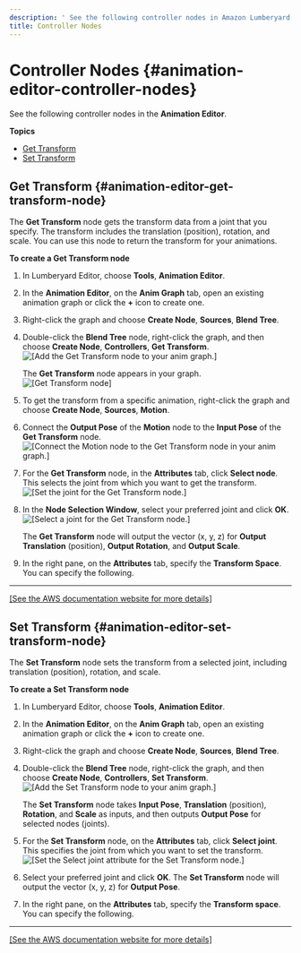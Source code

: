 ```yaml
---
description: ' See the following controller nodes in Amazon Lumberyard. '
title: Controller Nodes
---
```

# Controller Nodes {#animation-editor-controller-nodes}

See the following controller nodes in the **Animation Editor**\.

**Topics**
+ [Get Transform](#animation-editor-get-transform-node)
+ [Set Transform](#animation-editor-set-transform-node)

## Get Transform {#animation-editor-get-transform-node}

The **Get Transform** node gets the transform data from a joint that you specify\. The transform includes the translation \(position\), rotation, and scale\. You can use this node to return the transform for your animations\.

**To create a Get Transform node**

1. In Lumberyard Editor, choose **Tools**, **Animation Editor**\.

1. In the **Animation Editor**, on the **Anim Graph** tab, open an existing animation graph or click the **\+** icon to create one\.

1. Right\-click the graph and choose **Create Node**, **Sources**, **Blend Tree**\.

1. Double\-click the **Blend Tree** node, right\-click the graph, and then choose **Create Node**, **Controllers**, **Get Transform**\.
![\[Add the Get Transform node to your anim graph.\]](/images/userguide/actor-animation/animation-editor-get-set-transform-1.png)

   The **Get Transform** node appears in your graph\.
![\[Get Transform node\]](/images/userguide/actor-animation/animation-editor-get-transform.png)

1. To get the transform from a specific animation, right\-click the graph and choose **Create Node**, **Sources**, **Motion**\.

1. Connect the **Output Pose** of the **Motion** node to the **Input Pose** of the **Get Transform** node\.
![\[Connect the Motion node to the Get Transform node in your anim graph.\]](/images/userguide/actor-animation/animation-editor-get-set-transform-2.png)

1. For the **Get Transform** node, in the **Attributes** tab, click **Select node**\. This selects the joint from which you want to get the transform\.
![\[Set the joint for the Get Transform node.\]](/images/userguide/actor-animation/animation-editor-get-set-transform-6.png)

1. In the **Node Selection Window**, select your preferred joint and click **OK**\.
![\[Select a joint for the Get Transform node.\]](/images/userguide/actor-animation/animation-editor-get-set-transform-4.png)

   The **Get Transform** node will output the vector \(x, y, z\) for **Output Translation** \(position\), **Output Rotation**, and **Output Scale**\.

1. In the right pane, on the **Attributes** tab, specify the **Transform Space**\. You can specify the following\.
****
[\[See the AWS documentation website for more details\]](/docs/userguide/animation/editor/controller-nodes)

## Set Transform {#animation-editor-set-transform-node}

The **Set Transform** node sets the transform from a selected joint, including translation \(position\), rotation, and scale\.

**To create a Set Transform node**

1. In Lumberyard Editor, choose **Tools**, **Animation Editor**\.

1. In the **Animation Editor**, on the **Anim Graph** tab, open an existing animation graph or click the **\+** icon to create one\.

1. Right\-click the graph and choose **Create Node**, **Sources**, **Blend Tree**\.

1. Double\-click the **Blend Tree** node, right\-click the graph, and then choose **Create Node**, **Controllers**, **Set Transform**\.
![\[Add the Set Transform node to your anim graph.\]](/images/userguide/actor-animation/animation-editor-get-set-transform-5.png)

   The **Set Transform** node takes **Input Pose**, **Translation** \(position\), **Rotation**, and **Scale** as inputs, and then outputs **Output Pose** for selected nodes \(joints\)\.

1. For the **Set Transform** node, on the **Attributes** tab, click **Select joint**\. This specifies the joint from which you want to set the transform\.
![\[Set the Select joint attribute for the Set Transform node.\]](/images/userguide/actor-animation/animation-editor-get-set-transform-3.png)

1. Select your preferred joint and click **OK**\. The **Set Transform** node will output the vector \(x, y, z\) for **Output Pose**\.

1. In the right pane, on the **Attributes** tab, specify the **Transform space**\. You can specify the following\.
****
[\[See the AWS documentation website for more details\]](/docs/userguide/animation/editor/controller-nodes)